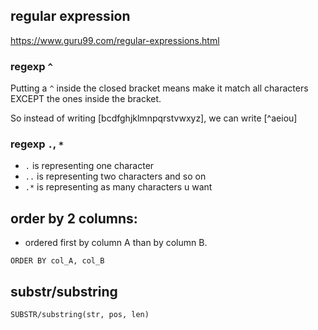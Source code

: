 ## regular expression 
https://www.guru99.com/regular-expressions.html

### regexp `^`

Putting a `^` inside the closed bracket means make it match all characters EXCEPT the ones inside the bracket. 

So instead of writing [bcdfghjklmnpqrstvwxyz], we can write [^aeiou]

###  regexp `.`, `*`
* `.` is representing one character 
* `..` is representing two characters and so on 
* `.*` is representing as many characters u want

## order by 2 columns:
* ordered first by column A than by column B.
```mysql
ORDER BY col_A, col_B
```

## substr/substring
```SUBSTR/substring(str, pos, len)```
